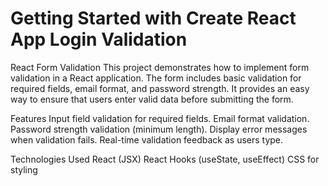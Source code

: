 # Getting Started with Create React App Login Validation

React Form Validation
This project demonstrates how to implement form validation in a React application.
The form includes basic validation for required fields, email format, and password strength. 
It provides an easy way to ensure that users enter valid data before submitting the form.

Features
Input field validation for required fields.
Email format validation.
Password strength validation (minimum length).
Display error messages when validation fails.
Real-time validation feedback as users type.

Technologies Used
React (JSX)
React Hooks (useState, useEffect)
CSS for styling
